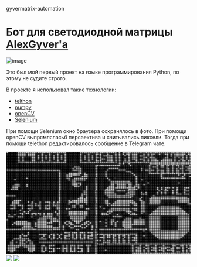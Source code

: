 gyvermatrix-automation
# Бот для светодиодной матрицы [AlexGyver'а](https://youtube.com/c/AlexGyver)

![image](https://user-images.githubusercontent.com/58335696/113860527-6cc2c080-97a6-11eb-8d70-96dfca608f23.png)

Это был мой первый проект на языке программирования Python, по этому не судите строго.

В проекте я использовал такие технологии:
+ [telthon](https://docs.telethon.dev/en/latest/)
+ [numpy](https://numpy.org/)
+ [openCV](https://github.com/opencv/opencv-python)
+ [Selenium](https://selenium-python.readthedocs.io/)

При помощи Selenium окно браузера сохранялось в фото. При помощи openCV выпрямляласьб персаектива и считывались пиксели. Тогда при помощи telethon редактировалось сообщение в Telegram чате.

<img src="/result.png" width="750" />

<img src="https://user-images.githubusercontent.com/58335696/113860707-a1cf1300-97a6-11eb-8248-51f6dfae49b0.png" width="200" />

<img src="https://user-images.githubusercontent.com/58335696/113860733-a8f62100-97a6-11eb-85ec-8d027b3be4a9.png" width="200" />
